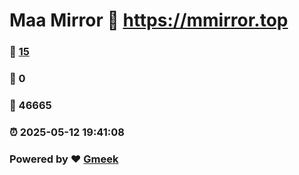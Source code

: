 # Maa Mirror :link: https://mmirror.top 
### :page_facing_up: [15](https://mmirror.top/tag.html) 
### :speech_balloon: 0 
### :hibiscus: 46665 
### :alarm_clock: 2025-05-12 19:41:08 
### Powered by :heart: [Gmeek](https://github.com/Meekdai/Gmeek)
